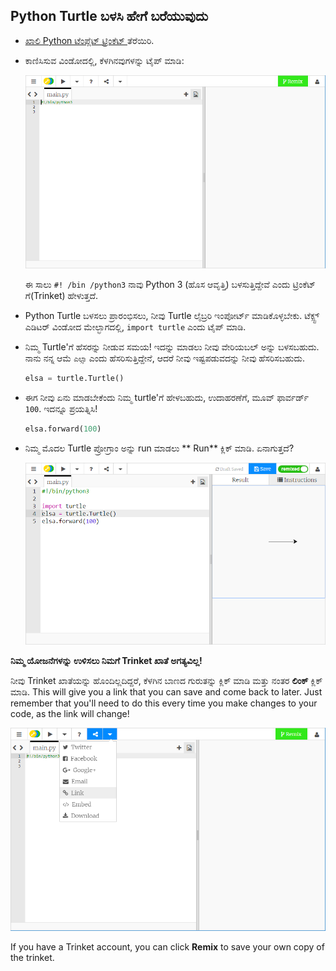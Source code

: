 ## Python Turtle ಬಳಸಿ ಹೇಗೆ ಬರೆಯುವುದು

+ [ ಖಾಲಿ Python ಟೆಂಪ್ಲೆಟ್ ಟ್ರಿಂಕೆಟ್ ](http://jumpto.cc/python-new) ತೆರೆಯಿರಿ.

+ ಕಾಣಿಸಿಸುವ ವಿಂಡೋದಲ್ಲಿ, ಕೆಳಗಿನವುಗಳನ್ನು ಟೈಪ್ ಮಾಡಿ:
    
    ![screenshot](images/trinket.PNG)
    
    ಈ ಸಾಲು ` #! /bin /python3 ` ನಾವು Python 3 (ಹೊಸ ಆವೃತ್ತಿ) ಬಳಸುತ್ತಿದ್ದೇವೆ ಎಂದು ಟ್ರಿಂಕೆಟ್ ಗೆ(Trinket) ಹೇಳುತ್ತದೆ.

+ Python Turtle ಬಳಸಲು ಪ್ರಾರಂಭಿಸಲು, ನೀವು Turtle ಲೈಬ್ರರಿ ಇಂಪೋರ್ಟ್ ಮಾಡಿಕೊಳ್ಳಬೇಕು. ಟೆಕ್ಸ್ಟ್ ಎಡಿಟರ್ ವಿಂಡೋದ ಮೇಲ್ಭಾಗದಲ್ಲಿ, ` import turtle ` ಎಂದು ಟೈಪ್ ಮಾಡಿ.

+ ನಿಮ್ಮ Turtle'ಗೆ ಹೆಸರನ್ನು ನೀಡುವ ಸಮಯ! ಇದನ್ನು ಮಾಡಲು ನೀವು ವೇರಿಯಬಲ್ ಅನ್ನು ಬಳಸಬಹುದು. ನಾನು ನನ್ನ ಆಮೆ ` ಎಲ್ಸಾ ` ಎಂದು ಹೆಸರಿಸುತ್ತಿದ್ದೇನೆ, ಆದರೆ ನೀವು ಇಷ್ಟಪಡುವದನ್ನು ನೀವು ಹೆಸರಿಸಬಹುದು.
    
    ```python
    elsa = turtle.Turtle()
    ```

+ ಈಗ ನೀವು ಏನು ಮಾಡಬೇಕೆಂದು ನಿಮ್ಮ turtle'ಗೆ ಹೇಳಬಹುದು, ಉದಾಹರಣೆಗೆ, ಮೂವ್ ಫಾರ್ವರ್ಡ್ ` 100 `. ಇದನ್ನೂ ಪ್ರಯತ್ನಿಸಿ!
    
    ```python
    elsa.forward(100)
    ```

+ ನಿಮ್ಮ ಮೊದಲ Turtle ಪ್ರೋಗ್ರಾಂ ಅನ್ನು run ಮಾಡಲು ** Run** ಕ್ಲಿಕ್ ಮಾಡಿ. ಏನಾಗುತ್ತದೆ?
    
    ![](images/import-turtle.png)

**ನಿಮ್ಮ ಯೋಜನೆಗಳನ್ನು ಉಳಿಸಲು ನಿಮಗೆ Trinket ಖಾತೆ ಅಗತ್ಯವಿಲ್ಲ!**

ನೀವು Trinket ಖಾತೆಯನ್ನು ಹೊಂದಿಲ್ಲದಿದ್ದರೆ, ಕೆಳಗಿನ ಬಾಣದ ಗುರುತನ್ನು ಕ್ಲಿಕ್ ಮಾಡಿ ಮತ್ತು ನಂತರ **ಲಿಂಕ್** ಕ್ಲಿಕ್ ಮಾಡಿ. This will give you a link that you can save and come back to later. Just remember that you'll need to do this every time you make changes to your code, as the link will change!

![screenshot](images/trinket-link.PNG)

If you have a Trinket account, you can click **Remix** to save your own copy of the trinket.